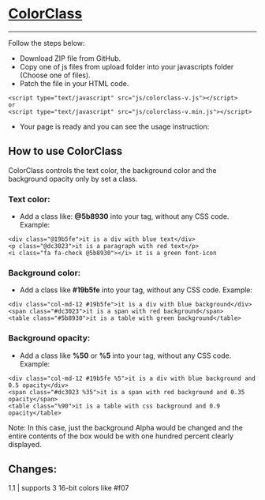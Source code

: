 # [ColorClass](http://ColorClass.ir)
-----------
Follow the steps below:
- Download ZIP file from GitHub.
- Copy one of js files from upload folder into your javascripts folder (Choose one of files).
- Patch the file in your HTML code.

```
<script type="text/javascript" src="js/colorclass-v.js"></script>
or
<script type="text/javascript" src="js/colorclass-v.min.js"></script>
```

- Your page is ready and you can see the usage instruction:


## How to use ColorClass
ColorClass controls the text color, the background color and the background opacity only by set a class.

### Text color:
- Add a class like: **@5b8930** into your tag, without any CSS code. Example:

```
<div class="@19b5fe">it is a div with blue text</div>
<p class="@dc3023">it is a paragraph with red text</p>
<i class="fa fa-check @5b8930"></i> it is a green font-icon
```

### Background color:
- Add a class like **#19b5fe** into your tag, without any CSS code. Example:

```
<div class="col-md-12 #19b5fe">it is a div with blue background</div>
<span class="#dc3023">it is a span with red background</span>
<table class="#5b8930">it is a table with green background</table> 
```

### Background opacity:
- Add a class like **%50** or **%5** into your tag, without any CSS code. Example:

```
<div class="col-md-12 #19b5fe %5">it is a div with blue background and 0.5 opacity</div>
<span class="#dc3023 %35">it is a span with red background and 0.35 opacity</span>
<table class="%90">it is a table with css background and 0.9 opacity</table> 
```
Note: In this case, just the background Alpha would be changed and the entire contents of the box would be with one hundred percent clearly displayed.


## Changes:
1.1
| supports 3 16-bit colors like #f07